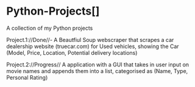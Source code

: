 # Python-Projects[]
A collection of my Python projects

Project.1://Done//- A Beautfiul Soup webscraper that scrapes a car dealership website (truecar.com) for Used vehicles, showing the Car (Model, Price, Location, Potential delivery locations)

Project.2://Progress// A application with a GUI that takes in user input on movie names and appends them into a list, categorised as (Name, Type, Personal Rating)

